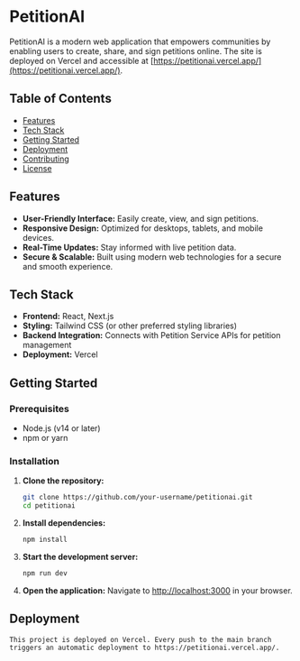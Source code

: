 # PetitionAI

PetitionAI is a modern web application that empowers communities by enabling users to create, share, and sign petitions online. The site is deployed on Vercel and accessible at [https://petitionai.vercel.app/](https://petitionai.vercel.app/).

## Table of Contents

- [Features](#features)
- [Tech Stack](#tech-stack)
- [Getting Started](#getting-started)
- [Deployment](#deployment)
- [Contributing](#contributing)
- [License](#license)

## Features

- **User-Friendly Interface:** Easily create, view, and sign petitions.
- **Responsive Design:** Optimized for desktops, tablets, and mobile devices.
- **Real-Time Updates:** Stay informed with live petition data.
- **Secure & Scalable:** Built using modern web technologies for a secure and smooth experience.

## Tech Stack

- **Frontend:** React, Next.js
- **Styling:** Tailwind CSS (or other preferred styling libraries)
- **Backend Integration:** Connects with Petition Service APIs for petition management
- **Deployment:** Vercel

## Getting Started

### Prerequisites

- Node.js (v14 or later)
- npm or yarn

### Installation

1. **Clone the repository:**
   ```bash
   git clone https://github.com/your-username/petitionai.git
   cd petitionai
   ```

2. **Install dependencies:**
   ```bash
   npm install
    ```

3. **Start the development server:**
   ```bash
   npm run dev
   ```

4. **Open the application:**
    Navigate to [http://localhost:3000](http://localhost:3000) in your browser.

## Deployment
    This project is deployed on Vercel. Every push to the main branch triggers an automatic deployment to https://petitionai.vercel.app/.

